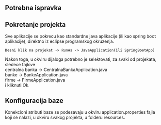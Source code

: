 ## Potrebna ispravka
## Pokretanje projekta
Sve aplikacije se pokrecu kao standardne java aplikacije (ili kao spring boot aplikacije), direktno iz eclipse programskog okruzenja.
```
Desni klik na projekat -> RunAs -> JavaApplication(ili SpringBootApp)
```
Nakon toga, u okviru dijaloga potrebno je selektovati, za svaki od projekata, sledece fajlove  
centralna banka -> CentralnaBankaApplication.java  
banke -> BankeApplication.java  
firme -> FirmeApplication.java  
i kliknuti Ok.

## Konfiguracija baze
Konekcioni atributi baze se podesavaju u okviru application.properties fajla koji se nalazi, u okviru svakog projekta, u folderu resources.


